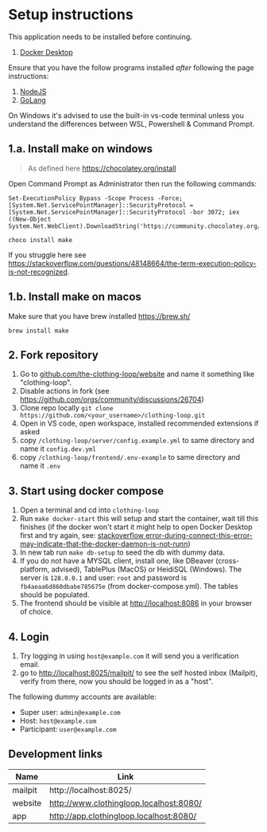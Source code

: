 # Setup instructions

This application needs to be installed before continuing.

1. [Docker Desktop](https://www.docker.com/products/docker-desktop/)

Ensure that you have the follow programs installed _after_ following the page instructions:

1. [NodeJS](https://nodejs.org/en)
2. [GoLang](https://go.dev/dl/)

On Windows it's advised to use the built-in vs-code terminal unless you understand the differences between WSL, Powershell & Command Prompt.

## 1.a. Install make on windows

> As defined here https://chocolatey.org/install

Open Command Prompt as Administrator then run the following commands:

```
Set-ExecutionPolicy Bypass -Scope Process -Force; [System.Net.ServicePointManager]::SecurityProtocol = [System.Net.ServicePointManager]::SecurityProtocol -bor 3072; iex ((New-Object System.Net.WebClient).DownloadString('https://community.chocolatey.org/install.ps1'))

choco install make
```

If you struggle here see <https://stackoverflow.com/questions/48148664/the-term-execution-policy-is-not-recognized>.

## 1.b. Install make on macos

Make sure that you have brew installed https://brew.sh/

```
brew install make
```

## 2. Fork repository

1. Go to [github.com/the-clothing-loop/website](https://github.com/the-clothing-loop/website) and name it something like "clothing-loop".
2. Disable actions in fork (see https://github.com/orgs/community/discussions/26704)
3. Clone repo locally `git clone https://github.com/<your_username>/clothing-loop.git`
4. Open in VS code, open workspace, installed recommended extensions if asked
5. copy `/clothing-loop/server/config.example.yml` to same directory and name it `config.dev.yml`
6. copy `/clothing-loop/frontend/.env-example` to same directory and name it `.env`

## 3. Start using docker compose

1. Open a terminal and cd into `clothing-loop`
2. Run `make docker-start` this will setup and start the container, wait till this finishes (if the docker won't start it might help to open Docker Desktop first and try again, see: [stackoverflow error-during-connect-this-error-may-indicate-that-the-docker-daemon-is-not-runn](https://stackoverflow.com/questions/67788960/error-during-connect-this-error-may-indicate-that-the-docker-daemon-is-not-runn))
3. In new tab run `make db-setup` to seed the db with dummy data.
4. If you do not have a MYSQL client, install one, like DBeaver (cross-platform, advised), TablePlus (MacOS) or HeidiSQL (Windows).
   The server is `128.0.0.1` and user: `root` and password is `fb4aeaa6d860dbabe785675e` (from docker-compose.yml). The tables should be populated.
5. The frontend should be visible at <http://localhost:8086> in your browser of choice.

## 4. Login

1. Try logging in using `host@example.com` it will send you a verification email.
2. go to <http://localhost:8025/mailpit/> to see the self hosted inbox (Mailpit), verify from there, now you should be logged in as a "host".

The following dummy accounts are available:

- Super user: `admin@example.com`
- Host: `host@example.com`
- Participant: `user@example.com`

## Development links

| Name | Link |
| ---- | ----- |
| mailpit | http://localhost:8025/ |
| website | http://www.clothingloop.localhost:8080/ |
| app | http://app.clothingloop.localhost:8080/ |
